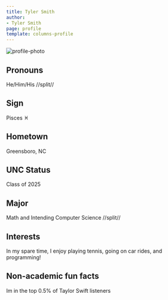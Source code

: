```yaml
---
title: Tyler Smith
author:
- Tyler Smith
page: profile
template: columns-profile
---
```


![profile-photo](../../../static/profile-photos/tylerw1.png)

## Pronouns
He/Him/His
//split//

## Sign
Pisces ♓

## Hometown
Greensboro, NC

## UNC Status
Class of 2025

## Major
Math and Intending Computer Science
//split//

## Interests
In my spare time, I enjoy playing tennis, going on car rides, and programming!

## Non-academic fun facts
Im in the top 0.5% of Taylor Swift listeners